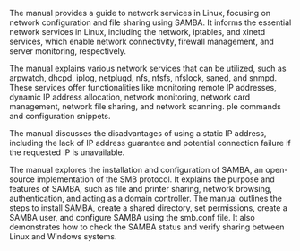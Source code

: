 The manual provides a guide to network services in Linux, focusing on network configuration and file sharing using SAMBA. It informs the essential network services in Linux, including the network, iptables, and xinetd services, which enable network connectivity, firewall management, and server monitoring, respectively.

The manual explains various network services that can be utilized, such as arpwatch, dhcpd, iplog, netplugd, nfs, nfsfs, nfslock, saned, and snmpd. These services offer functionalities like monitoring remote IP addresses, dynamic IP address allocation, network monitoring, network card management, network file sharing, and network scanning.
ple commands and configuration snippets.

The manual discusses the disadvantages of using a static IP address, including the lack of IP address guarantee and potential connection failure if the requested IP is unavailable.

The manual explores the installation and configuration of SAMBA, an open-source implementation of the SMB protocol. It explains the purpose and features of SAMBA, such as file and printer sharing, network browsing, authentication, and acting as a domain controller. The manual outlines the steps to install SAMBA, create a shared directory, set permissions, create a SAMBA user, and configure SAMBA using the smb.conf file. It also demonstrates how to check the SAMBA status and verify sharing between Linux and Windows systems.
